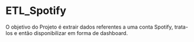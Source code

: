 # ETL_Spotify
O objetivo do Projeto é extrair dados referentes a uma conta Spotify, trata-los e então disponibilizar em forma de dashboard.

